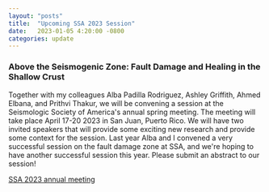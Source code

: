 ```yaml
---
layout: "posts"
title:  "Upcoming SSA 2023 Session"
date:   2023-01-05 4:20:00 -0800
categories: update
---
```

### Above the Seismogenic Zone: Fault Damage and Healing in the Shallow Crust
  
Together with my colleagues Alba Padilla Rodriguez, Ashley Griffith, Ahmed Elbana, and Prithvi Thakur, we will be convening a session at the Seismologic Society of America's annual spring meeting. The meeting will take place April 17-20 2023 in San Juan, Puerto Rico. We will have two invited speakers that will provide some exciting new research and provide some context for the session. Last year Alba and I convened a very successful session on the fault damage zone at SSA, and we're hoping to have another successful session this year. Please submit an abstract to our session!  

[SSA 2023 annual meeting](https://meetings.seismosoc.org/submit/)

